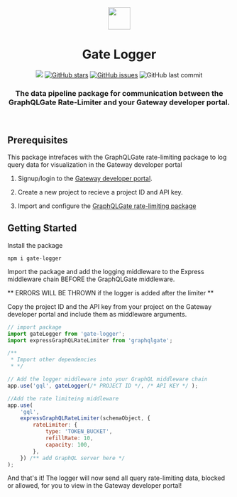 <div align="center">
   <img width="50px" src="https://user-images.githubusercontent.com/89324687/182067950-54c00964-2be4-481a-976b-773d9112a4c0.png"/>
   <h1>Gate Logger</h1>
   <a href="https://github.com/oslabs-beta/Gate-Logger"><img src="https://img.shields.io/badge/license-MIT-blue"/></a> <a href="https://github.com/oslabs-beta/Gate-Logger/stargazers"><img alt="GitHub stars" src="https://img.shields.io/github/stars/oslabs-beta/Gate-Logger"></a> <a             href="https://github.com/oslabs-beta/Gate-Logger/issues"><img alt="GitHub issues" src="https://img.shields.io/github/issues/oslabs-beta/Gate-Logger"></a> <img alt="GitHub last commit" src="https://img.shields.io/github/last-commit/oslabs-beta/Gate-Logger">

   <h3 align="center"> <strong>The data pipeline package for communication between the GraphQLGate Rate-Limiter and your Gateway developer portal.</strong></h3>
   </div>
   
&nbsp;

## <a name="prerequisites"></a> Prerequisites

This package intrefaces with the GraphQLGate rate-limiting package to log query data for visualization in the Gateway developer portal

1. Signup/login to the [Gateway developer portal](graphqlgate.io).

2. Create a new project to recieve a project ID and API key.

3. Import and configure the [GraphQLGate rate-limiting package](https://www.npmjs.com/package/rate-limit-promise)

## <a name="getting-started"></a> Getting Started

Install the package

```
npm i gate-logger
```

Import the package and add the logging middleware to the Express middleware chain BEFORE the GraphQLGate middleware.

** ERRORS WILL BE THROWN if the logger is added after the limiter **

Copy the project ID and the API key from your project on the Gateway developer portal and include them as middleware arguments.

```javascript
// import package
import gateLogger from 'gate-logger';
import expressGraphQLRateLimiter from 'graphqlgate';

/**
 * Import other dependencies
 * */

// Add the logger middleware into your GraphQL middleware chain
app.use('gql', gateLogger(/* PROJECT ID */, /* API KEY */ );

//Add the rate limiteing middleware
app.use(
    'gql',
    expressGraphQLRateLimiter(schemaObject, {
        rateLimiter: {
            type: 'TOKEN_BUCKET',
            refillRate: 10,
            capacity: 100,
        },
    }) /** add GraphQL server here */
);
```

And that's it! The logger will now send all query rate-limiting data, blocked or allowed, for you to view in the Gateway developer portal!
